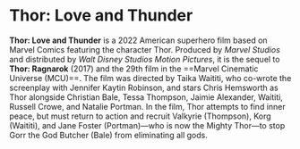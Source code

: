 # Thor: Love and Thunder
**Thor: Love and Thunder** is a 2022 American superhero film based on Marvel Comics featuring the character Thor. Produced by *Marvel Studios* and distributed by *Walt Disney Studios Motion Pictures*, it is the sequel to **Thor: Ragnarok** (2017) and the 29th film in the ==Marvel Cinematic Universe (MCU)==. The film was directed by Taika Waititi, who co-wrote the screenplay with Jennifer Kaytin Robinson, and stars Chris Hemsworth as Thor alongside Christian Bale, Tessa Thompson, Jaimie Alexander, Waititi, Russell Crowe, and Natalie Portman. In the film, Thor attempts to find inner peace, but must return to action and recruit Valkyrie (Thompson), Korg (Waititi), and Jane Foster (Portman)—who is now the Mighty Thor—to stop Gorr the God Butcher (Bale) from eliminating all gods.
